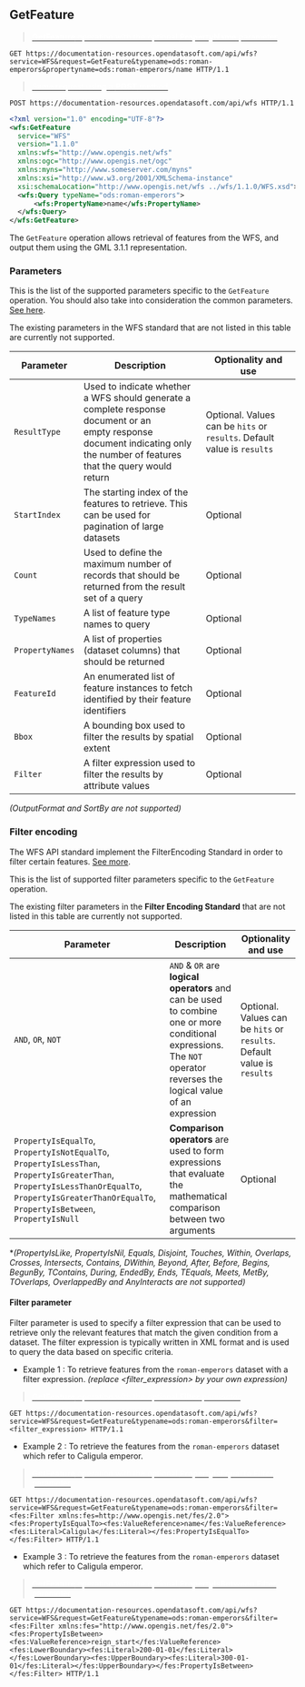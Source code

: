 ## GetFeature

> [<span style="color:white">**GetFeature** operation with the optional **PropertyName** parameter</span><style>a:hover{text-decoration: none;}</style>](https://documentation-resources.opendatasoft.com/api/wfs?service=WFS&request=GetFeature&typename=ods:roman-emperors&propertyname=ods:roman-emperors/name)
```http
GET https://documentation-resources.opendatasoft.com/api/wfs?service=WFS&request=GetFeature&typename=ods:roman-emperors&propertyname=ods:roman-emperors/name HTTP/1.1
```
> [<span style="color:white">Same request using a **POST** method</span><style>a:hover{text-decoration: none;}</style>]()
```http
POST https://documentation-resources.opendatasoft.com/api/wfs HTTP/1.1
```

```xml
<?xml version="1.0" encoding="UTF-8"?>
<wfs:GetFeature
  service="WFS"
  version="1.1.0"
  xmlns:wfs="http://www.opengis.net/wfs"
  xmlns:ogc="http://www.opengis.net/ogc"
  xmlns:myns="http://www.someserver.com/myns"
  xmlns:xsi="http://www.w3.org/2001/XMLSchema-instance"
  xsi:schemaLocation="http://www.opengis.net/wfs ../wfs/1.1.0/WFS.xsd">
  <wfs:Query typeName="ods:roman-emperors">
      <wfs:PropertyName>name</wfs:PropertyName>
  </wfs:Query>
</wfs:GetFeature>
```

The `GetFeature` operation allows retrieval of features from the WFS, and output them using the GML 3.1.1
representation.

### Parameters

This is the list of the supported parameters specific to the `GetFeature` operation. You should also take into
consideration the common parameters. [See here](#parameters).

The existing parameters in the WFS standard that are not listed in this table are currently not supported.

| Parameter       | Description                                                                                                                                                                       | Optionality and use                                                     |
|-----------------|-----------------------------------------------------------------------------------------------------------------------------------------------------------------------------------|-------------------------------------------------------------------------|
| `ResultType`    | Used to indicate whether a WFS should generate a complete response document or an <br> empty response document indicating only the number of features that the query would return | Optional. Values can be `hits` or `results`. Default value is `results` |
| `StartIndex`    | The starting index of the features to retrieve. This can be used for pagination of large datasets                                                                                 | Optional                                                                |
| `Count`         | Used to define the maximum number of records that should be returned from the result set of a query                                                                               | Optional                                                                |
| `TypeNames`     | A list of feature type names to query                                                                                                                                             | Optional                                                                |
| `PropertyNames` | A list of properties (dataset columns) that should be returned                                                                                                                    | Optional                                                                |
| `FeatureId`     | An enumerated list of feature instances to fetch identified by their feature identifiers                                                                                          | Optional                                                                |
| `Bbox`          | A bounding box used to filter the results by spatial extent                                                                                                                       | Optional                                                                |
| `Filter`        | A filter expression used to filter the results by attribute values                                                                                                                | Optional                                                                |
*(OutputFormat and SortBy are not supported)*

### Filter encoding

The WFS API standard implement the FilterEncoding Standard in order to filter certain features. [See more](https://www.ogc.org/standard/filter/).

This is the list of supported filter parameters specific to the `GetFeature` operation.

The existing filter parameters in the **Filter Encoding Standard** that are not listed in this table are currently not supported.

| Parameter                                                                                                                                                                                          | Description                                                                                                                                                           | Optionality and use                                                     |
|----------------------------------------------------------------------------------------------------------------------------------------------------------------------------------------------------|-----------------------------------------------------------------------------------------------------------------------------------------------------------------------|-------------------------------------------------------------------------|
| `AND`, `OR`, `NOT`                                                                                                                                                                                 | `AND` & `OR` are **logical operators** and can be used to combine one or more conditional expressions. The `NOT` operator reverses the logical value of an expression | Optional. Values can be `hits` or `results`. Default value is `results` |
| `PropertyIsEqualTo`, `PropertyIsNotEqualTo`, `PropertyIsLessThan`, `PropertyIsGreaterThan`, `PropertyIsLessThanOrEqualTo`, `PropertyIsGreaterThanOrEqualTo`, `PropertyIsBetween`, `PropertyIsNull` | **Comparison operators** are used to form expressions that evaluate the mathematical comparison between two arguments                                                 | Optional                                                                |
**(PropertyIsLike, PropertyIsNil, Equals, Disjoint, Touches, Within, Overlaps, Crosses, Intersects, Contains, DWithin, Beyond, After, Before, Begins, BegunBy, TContains, During, EndedBy, Ends, TEquals, Meets, MetBy, TOverlaps, OverlappedBy and  AnyInteracts are not supported)*

#### Filter parameter

Filter parameter is used to specify a filter expression that can be used to retrieve only the relevant features that match the given condition from a dataset. The filter expression is typically written in XML format and is used to query the data based on specific criteria.

* Example 1 : To retrieve features from the `roman-emperors` dataset with a filter expression. *(replace <filter_expression> by your own expression)*
> [<span style="color:white">**GetFeature** operation with the optional **Filter** parameter</span><style>a:hover{text-decoration: none;}</style>](https://documentation-resources.opendatasoft.com/api/wfs?service=WFS&request=GetFeature&typename=ods:roman-emperors&filter=<filter_expression>)
```http
GET https://documentation-resources.opendatasoft.com/api/wfs?service=WFS&request=GetFeature&typename=ods:roman-emperors&filter=<filter_expression> HTTP/1.1
```

* Example 2 : To retrieve the features from the `roman-emperors` dataset which refer to Caligula emperor.
> [<span style="color:white">**GetFeature** operation with the optional **PropertyIsEqualTo Filter** parameter</span><style>a:hover{text-decoration: none}</style>](https://documentation-resources.opendatasoft.com/api/wfs?service=WFS&request=GetFeature&typename=ods:roman-emperors&filter%3D%3Cfes%3AFilter%20xmlns%3Afes%3Dhttp%3A%2F%2Fwww.opengis.net%2Ffes%2F2.0%3E%3Cfes%3APropertyIsEqualTo%3E%3Cfes%3AValueReference%3Ename%3C%2Ffes%3AValueReference%3E%3Cfes%3ALiteral%3ECaligula%3C%2Ffes%3ALiteral%3E%3C%2Ffes%3APropertyIsEqualTo%3E%3C%2Ffes%3AFilter%3E)
```http
GET https://documentation-resources.opendatasoft.com/api/wfs?service=WFS&request=GetFeature&typename=ods:roman-emperors&filter=<fes:Filter xmlns:fes=http://www.opengis.net/fes/2.0"><fes:PropertyIsEqualTo><fes:ValueReference>name</fes:ValueReference><fes:Literal>Caligula</fes:Literal></fes:PropertyIsEqualTo></fes:Filter> HTTP/1.1
```

* Example 3 : To retrieve the features from the `roman-emperors` dataset which refer to Caligula emperor.
> [<span style="color:white">**GetFeature** operation with the optional **PropertyIsBetween Filter** parameter</span><style>a:hover{text-decoration: none}</style>](https://documentation-resources.opendatasoft.com/api/wfs?service=WFS&request=GetFeature&typename=ods:roman-emperors&filter%3D%3Cfes%3AFilter%20xmlns%3Afes%3D%22http%3A%2F%2Fwww.opengis.net%2Ffes%2F2.0%22%3E%3Cfes%3APropertyIsBetween%3E%3Cfes%3AValueReference%3Ereign_start%3C%2Ffes%3AValueReference%3E%3Cfes%3ALowerBoundary%3E%3Cfes%3ALiteral%3E200-01-01%3C%2Ffes%3ALiteral%3E%3C%2Ffes%3ALowerBoundary%3E%3Cfes%3AUpperBoundary%3E%3Cfes%3ALiteral%3E300-01-01%3C%2Ffes%3ALiteral%3E%3C%2Ffes%3AUpperBoundary%3E%3C%2Ffes%3APropertyIsBetween%3E%3C%2Ffes%3AFilter%3E%0A)
```http
GET https://documentation-resources.opendatasoft.com/api/wfs?service=WFS&request=GetFeature&typename=ods:roman-emperors&filter=<fes:Filter xmlns:fes="http://www.opengis.net/fes/2.0"><fes:PropertyIsBetween><fes:ValueReference>reign_start</fes:ValueReference><fes:LowerBoundary><fes:Literal>200-01-01</fes:Literal></fes:LowerBoundary><fes:UpperBoundary><fes:Literal>300-01-01</fes:Literal></fes:UpperBoundary></fes:PropertyIsBetween></fes:Filter> HTTP/1.1
```

